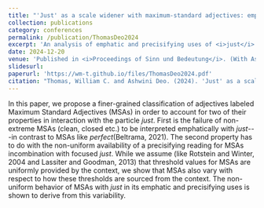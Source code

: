 ```yaml
---
title: "'Just' as a scale widener with maximum-standard adjectives: emphatic/precisifying effects"
collection: publications
category: conferences
permalink: /publication/ThomasDeo2024
excerpt: 'An analysis of emphatic and precisifying uses of <i>just</i> that reveals some previously unobserved heterogeneity within the class of Maximum Standard Adjectives.'
date: 2024-12-20
venue: 'Published in <i>Proceedings of Sinn und Bedeutung</i>. (With Ashwini Deo.)'
slidesurl:
paperurl: 'https://wm-t.github.io/files/ThomasDeo2024.pdf'
citation: "Thomas, William C. and Ashwini Deo. (2024). 'Just' as a scale widener with maximum-standard adjectives: emphatic/precisifying effects. <i>Proceedings of Sinn und Bedeutung 28</i>, 895--911."
---
```


In this paper, we propose a finer-grained classification of adjectives labeled Maximum Standard Adjectives (MSAs) in order to account for two of their properties in interaction with the particle <i>just</i>. First is the failure of non-extreme MSAs (clean, closed etc.) to be interpreted emphatically with <i>just</i>---in contrast to MSAs like <i>perfect</i>(Beltrama, 2021). The second property has to do with the non-uniform availability of a precisifying reading for MSAs incombination with focused <i>just</i>. While we assume (like Rotstein and Winter, 2004 and Lassiter and Goodman, 2013) that threshold values for MSAs are uniformly provided by the context, we show that MSAs also vary with respect to how these thresholds are sourced from the context. The non-uniform behavior of MSAs with <i>just</i> in its emphatic and precisifying uses is shown to derive from this variability.
